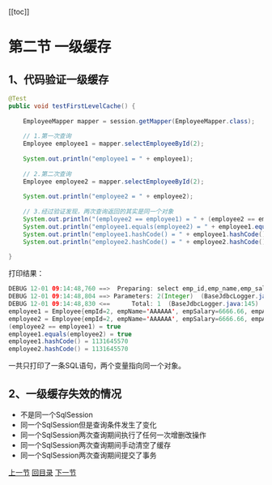 [[toc]]

# 第二节 一级缓存

## 1、代码验证一级缓存

```java
@Test
public void testFirstLevelCache() {
    
    EmployeeMapper mapper = session.getMapper(EmployeeMapper.class);
    
    // 1.第一次查询
    Employee employee1 = mapper.selectEmployeeById(2);
    
    System.out.println("employee1 = " + employee1);
    
    // 2.第二次查询
    Employee employee2 = mapper.selectEmployeeById(2);
    
    System.out.println("employee2 = " + employee2);
    
    // 3.经过验证发现，两次查询返回的其实是同一个对象
    System.out.println("(employee2 == employee1) = " + (employee2 == employee1));
    System.out.println("employee1.equals(employee2) = " + employee1.equals(employee2));
    System.out.println("employee1.hashCode() = " + employee1.hashCode());
    System.out.println("employee2.hashCode() = " + employee2.hashCode());
    
}
```



打印结果：

```java
DEBUG 12-01 09:14:48,760 ==>  Preparing: select emp_id,emp_name,emp_salary,emp_gender,emp_age from t_emp where emp_id=?   (BaseJdbcLogger.java:145) 
DEBUG 12-01 09:14:48,804 ==> Parameters: 2(Integer)  (BaseJdbcLogger.java:145) 
DEBUG 12-01 09:14:48,830 <==      Total: 1  (BaseJdbcLogger.java:145) 
employee1 = Employee{empId=2, empName='AAAAAA', empSalary=6666.66, empAge=20, empGender='male'}
employee2 = Employee{empId=2, empName='AAAAAA', empSalary=6666.66, empAge=20, empGender='male'}
(employee2 == employee1) = true
employee1.equals(employee2) = true
employee1.hashCode() = 1131645570
employee2.hashCode() = 1131645570
```

一共只打印了一条SQL语句，两个变量指向同一个对象。



## 2、一级缓存失效的情况

- 不是同一个SqlSession
- 同一个SqlSession但是查询条件发生了变化
- 同一个SqlSession两次查询期间执行了任何一次增删改操作
- 同一个SqlSession两次查询期间手动清空了缓存
- 同一个SqlSession两次查询期间提交了事务



[上一节](verse01.html) [回目录](index.html) [下一节](verse03.html)